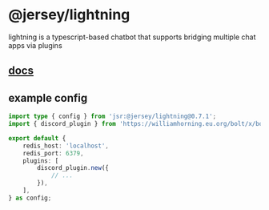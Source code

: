 # @jersey/lightning

lightning is a typescript-based chatbot that supports bridging multiple chat
apps via plugins

## [docs](https://williamhorning.eu.org/bolt)

## example config

```ts
import type { config } from 'jsr:@jersey/lightning@0.7.1';
import { discord_plugin } from 'https://williamhorning.eu.org/bolt/x/bolt-discord/0.7.1/mod.ts';

export default {
	redis_host: 'localhost',
	redis_port: 6379,
	plugins: [
		discord_plugin.new({
			// ...
		}),
	],
} as config;
```
